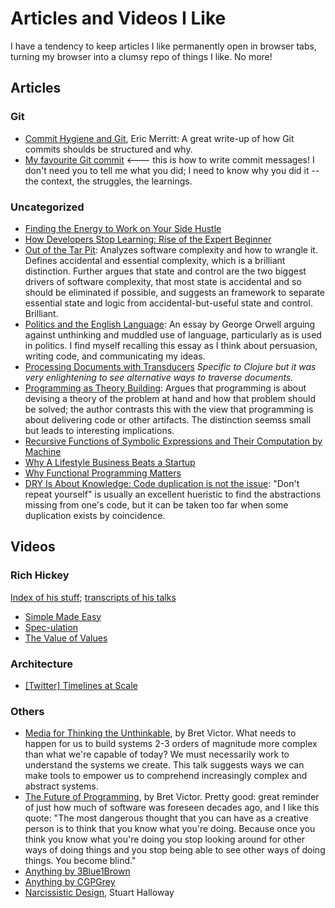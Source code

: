 # Articles and Videos I Like
I have a tendency to keep articles I like permanently open in browser tabs,
turning my browser into a clumsy repo of things I like. No more!

## Articles
### Git
* [Commit Hygiene and Git](http://www.ericbmerritt.com/2011/09/21/commit-hygiene-and-git.html), Eric Merritt: A great write-up of how Git commits shoulds be structured and why.
* [My favourite Git commit](https://fatbusinessman.com/2019/my-favourite-git-commit) <--- this is how to write commit messages! I don't need you to tell me what you did; I need to know why you did it -- the context, the struggles, the learnings.

### Uncategorized
* [Finding the Energy to Work on Your Side Hustle](https://www.startups.co/articles/finding-the-energy-to-work-on-your-sidehustle?ref=quuu&utm_content=buffer98172&utm_medium=social&utm_source=facebook.com&utm_campaign=buffer)
* [How Developers Stop Learning: Rise of the Expert Beginner](https://www.daedtech.com/how-developers-stop-learning-rise-of-the-expert-beginner/)
* [Out of the Tar Pit](https://github.com/papers-we-love/papers-we-love/blob/master/design/out-of-the-tar-pit.pdf?raw=true): Analyzes software complexity and how to wrangle it. Defines accidental and essential complexity, which is a brilliant distinction. Further argues that state and control are the two biggest drivers of software complexity, that most state is accidental and so should be eliminated if possible, and suggests an framework to separate essential state and logic from accidental-but-useful state and control. Brilliant.
* [Politics and the English Language](http://www.orwell.ru/library/essays/politics/english/e_polit/): An essay by George Orwell arguing against unthinking and muddled use of language, particularly as is used in politics. I find myself recalling this essay as I think about persuasion, writing code, and communicating my ideas.
* [Processing Documents with Transducers](https://juxt.pro/blog/posts/xpath-in-transducers.html) *Specific to Clojure but it was very enlightening to see alternative ways to traverse documents.*
* [Programming as Theory Building](http://pages.cs.wisc.edu/~remzi/Naur.pdf): Argues that programming is about devising a theory of the problem at hand and how that problem should be solved; the author contrasts this with the view that programming is about delivering code or other artifacts. The distinction seemss small but leads to interesting implications.
* [Recursive Functions of Symbolic Expressions and Their Computation by Machine](http://www-formal.stanford.edu/jmc/recursive.html)
* [Why A Lifestyle Business Beats a Startup](https://bugfender.com/blog/why-a-lifestyle-business-beats-a-startup/)
* [Why Functional Programming Matters](https://www.cs.kent.ac.uk/people/staff/dat/miranda/whyfp90.pdf)
* [DRY Is About Knowledge: Code duplication is not the issue](http://verraes.net/2014/08/dry-is-about-knowledge/): "Don't repeat yourself" is usually an excellent hueristic to find the abstractions missing from one's code, but it can be taken too far when some duplication exists by coincidence.

## Videos
### Rich Hickey
[Index of his stuff](https://github.com/tallesl/Rich-Hickey-fanclub); [transcripts of his talks](https://github.com/matthiasn/talk-transcripts/tree/master/Hickey_Rich)
* [Simple Made Easy](https://www.infoq.com/presentations/Simple-Made-Easy)
* [Spec-ulation](https://www.youtube.com/watch?v=oyLBGkS5ICk)
* [The Value of Values](https://www.youtube.com/watch?v=-6BsiVyC1kM)

### Architecture
* [[Twitter] Timelines at Scale](https://www.infoq.com/presentations/Twitter-Timeline-Scalability/)
### Others
* [Media for Thinking the Unthinkable](https://www.youtube.com/watch?v=oUaOucZRlmE), by Bret Victor. What needs to happen for us to build systems 2-3 orders of magnitude more complex than what we're capable of today? We must necessarily work to understand the systems we create. This talk suggests ways we can make tools to empower us to comprehend increasingly complex and abstract systems.
* [The Future of Programming](https://vimeo.com/71278954), by Bret Victor. Pretty good: great reminder of just how much of software was foreseen decades ago, and I like this quote: "The most dangerous thought that you can have as a creative person is to think that you know what you're doing. Because once you think you know what you're doing you stop looking around for other ways of doing things and you stop being able to see other ways of doing things. You become blind."
* [Anything by 3Blue1Brown](https://www.youtube.com/channel/UCYO_jab_esuFRV4b17AJtAw)
* [Anything by CGPGrey](https://www.youtube.com/user/CGPGrey)
* [Narcissistic Design](https://www.youtube.com/watch?v=LEZv-kQUSi4), Stuart Halloway
